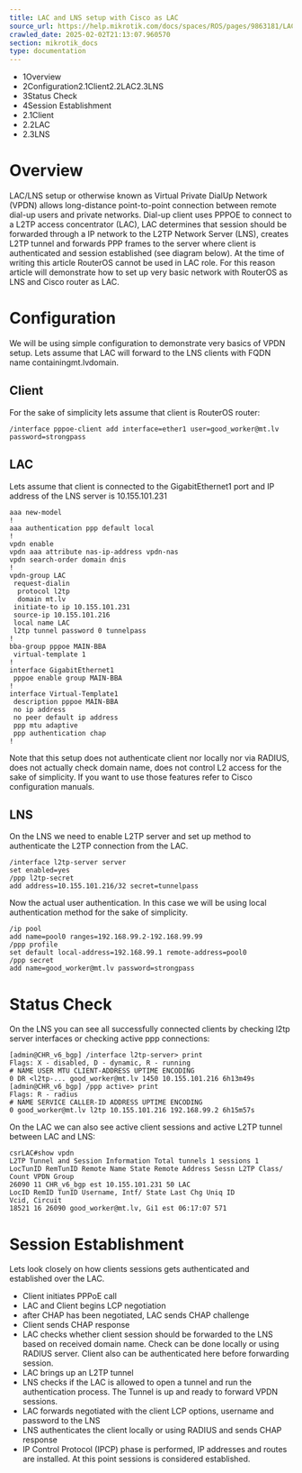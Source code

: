 ```yaml
---
title: LAC and LNS setup with Cisco as LAC
source_url: https://help.mikrotik.com/docs/spaces/ROS/pages/9863181/LAC+and+LNS+setup+with+Cisco+as+LAC,
crawled_date: 2025-02-02T21:13:07.960570
section: mikrotik_docs
type: documentation
---
```


* 1Overview
* 2Configuration2.1Client2.2LAC2.3LNS
* 3Status Check
* 4Session Establishment
* 2.1Client
* 2.2LAC
* 2.3LNS
# Overview
LAC/LNS setup or otherwise known as Virtual Private DialUp Network (VPDN) allows long-distance point-to-point connection between remote dial-up users and private networks.
Dial-up client uses PPPOE to connect to a L2TP access concentrator (LAC), LAC determines that session should be forwarded through a IP network to the L2TP Network Server (LNS), creates L2TP tunnel and forwards PPP frames to the server where client is authenticated and session established (see diagram below).
At the time of writing this article RouterOS cannot be used in LAC role. For this reason article will demonstrate how to set up very basic network with RouterOS as LNS and Cisco router as LAC.
# Configuration
We will be using simple configuration to demonstrate very basics of VPDN setup. Lets assume that LAC will forward to the LNS clients with FQDN name containingmt.lvdomain.
## Client
For the sake of simplicity lets assume that client is RouterOS router:
```
/interface pppoe-client add interface=ether1 user=good_worker@mt.lv password=strongpass
```
## LAC
Lets assume that client is connected to the GigabitEthernet1 port and IP address of the LNS server is 10.155.101.231
```
aaa new-model
!
aaa authentication ppp default local
!
vpdn enable
vpdn aaa attribute nas-ip-address vpdn-nas
vpdn search-order domain dnis 
!
vpdn-group LAC
 request-dialin
  protocol l2tp
  domain mt.lv
 initiate-to ip 10.155.101.231
 source-ip 10.155.101.216
 local name LAC
 l2tp tunnel password 0 tunnelpass
!
bba-group pppoe MAIN-BBA
 virtual-template 1
!
interface GigabitEthernet1
 pppoe enable group MAIN-BBA
!
interface Virtual-Template1
 description pppoe MAIN-BBA
 no ip address
 no peer default ip address
 ppp mtu adaptive
 ppp authentication chap
!
```
Note that this setup does not authenticate client nor locally nor via RADIUS, does not actually check domain name, does not control L2 access for the sake of simplicity. If you want to use those features refer to Cisco configuration manuals.
## LNS
On the LNS we need to enable L2TP server and set up method to authenticate the L2TP connection from the LAC.
```
/interface l2tp-server server
set enabled=yes
/ppp l2tp-secret
add address=10.155.101.216/32 secret=tunnelpass
```
Now the actual user authentication. In this case we will be using local authentication method for the sake of simplicity.
```
/ip pool
add name=pool0 ranges=192.168.99.2-192.168.99.99
/ppp profile
set default local-address=192.168.99.1 remote-address=pool0
/ppp secret
add name=good_worker@mt.lv password=strongpass
```
# Status Check
On the LNS you can see all successfully connected clients by checking l2tp server interfaces or checking active ppp connections:
```
[admin@CHR_v6_bgp] /interface l2tp-server> print
Flags: X - disabled, D - dynamic, R - running
# NAME USER MTU CLIENT-ADDRESS UPTIME ENCODING
0 DR <l2tp-... good_worker@mt.lv 1450 10.155.101.216 6h13m49s
[admin@CHR_v6_bgp] /ppp active> print
Flags: R - radius
# NAME SERVICE CALLER-ID ADDRESS UPTIME ENCODING
0 good_worker@mt.lv l2tp 10.155.101.216 192.168.99.2 6h15m57s
```
On the LAC we can also see active client sessions and active L2TP tunnel between LAC and LNS:
```
csrLAC#show vpdn
L2TP Tunnel and Session Information Total tunnels 1 sessions 1
LocTunID RemTunID Remote Name State Remote Address Sessn L2TP Class/
Count VPDN Group
26090 11 CHR_v6_bgp est 10.155.101.231 50 LAC
LocID RemID TunID Username, Intf/ State Last Chg Uniq ID
Vcid, Circuit
18521 16 26090 good_worker@mt.lv, Gi1 est 06:17:07 571
```
# Session Establishment
Lets look closely on how clients sessions gets authenticated and established over the LAC.
* Client initiates PPPoE call
* LAC and Client begins LCP negotiation
* after CHAP has been negotiated, LAC sends CHAP challenge
* Client sends CHAP response
* LAC checks whether client session should be forwarded to the LNS based on received domain name. Check can be done locally or using RADIUS server. Client also can be authenticated here before forwarding session.
* LAC brings up an L2TP tunnel
* LNS checks if the LAC is allowed to open a tunnel and run the authentication process. The Tunnel is up and ready to forward VPDN sessions.
* LAC forwards negotiated with the client LCP options, username and password to the LNS
* LNS authenticates the client locally or using RADIUS and sends CHAP response
* IP Control Protocol (IPCP) phase is performed, IP addresses and routes are installed. At this point sessions is considered established.